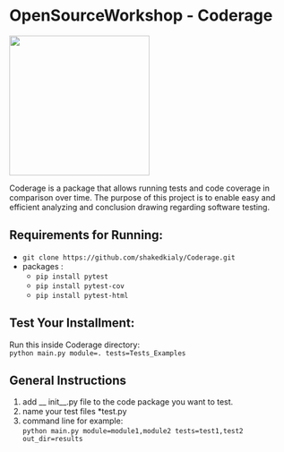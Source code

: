 # OpenSourceWorkshop - Coderage
<img src="https://github.com/shakedkialy/Coderage/blob/main/html_files/logo.png?raw=true" width="250">

Coderage is a package that allows running tests and code coverage in comparison over time.
The purpose of this project is to enable easy and efficient analyzing and conclusion drawing regarding software testing.


## Requirements for Running:  
- `git clone https://github.com/shakedkialy/Coderage.git`
- packages : 
  - `pip install pytest` 
  - `pip install pytest-cov`
  -  `pip install pytest-html`

## Test Your Installment:
Run this inside Coderage directory:  
`python main.py module=. tests=Tests_Examples`

## General Instructions
  
1. add __ init__.py file to the code package you want to test.
2. name your test files *test.py
3. command line for example:  
`python main.py module=module1,module2 tests=test1,test2 out_dir=results`
    
     
